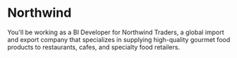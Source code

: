 # Northwind
You'll be working as a BI Developer for Northwind Traders, a global import and export company that specializes in supplying high-quality gourmet food products to restaurants, cafes, and specialty food retailers.
